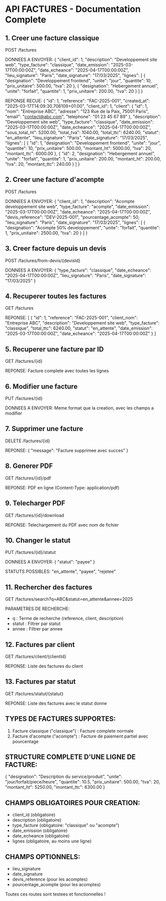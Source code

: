 # API FACTURES - Documentation Complete

## 1. Creer une facture classique
POST /factures

DONNEES A ENVOYER:
{
  "client_id": 1,
  "description": "Developpement site web",
  "type_facture": "classique",
  "date_emission": "2025-03-17T00:00:00Z",
  "date_echeance": "2025-04-17T00:00:00Z",
  "lieu_signature": "Paris",
  "date_signature": "17/03/2025",
  "lignes": [
    {
      "designation": "Developpement frontend",
      "unite": "jour",
      "quantite": 10,
      "prix_unitaire": 500.00,
      "tva": 20
    },
    {
      "designation": "Hebergement annuel",
      "unite": "forfait",
      "quantite": 1,
      "prix_unitaire": 200.00,
      "tva": 20
    }
  ]
}

REPONSE RECUE:
{
  "id": 1,
  "reference": "FAC-2025-001",
  "created_at": "2025-03-17T14:09:30.706109+01:00",
  "client_id": 1,
  "client": {
    "id": 1,
    "nom": "Entreprise ABC",
    "adresse": "123 Rue de la Paix, 75001 Paris",
    "email": "contact@abc.com",
    "telephone": "01 23 45 67 89"
  },
  "description": "Developpement site web",
  "type_facture": "classique",
  "date_emission": "2025-03-17T00:00:00Z",
  "date_echeance": "2025-04-17T00:00:00Z",
  "sous_total_ht": 5200.00,
  "total_tva": 1040.00,
  "total_ttc": 6240.00,
  "statut": "en_attente",
  "lieu_signature": "Paris",
  "date_signature": "17/03/2025",
  "lignes": [
    {
      "id": 1,
      "designation": "Developpement frontend",
      "unite": "jour",
      "quantite": 10,
      "prix_unitaire": 500.00,
      "montant_ht": 5000.00,
      "tva": 20,
      "montant_ttc": 6000.00
    },
    {
      "id": 2,
      "designation": "Hebergement annuel",
      "unite": "forfait",
      "quantite": 1,
      "prix_unitaire": 200.00,
      "montant_ht": 200.00,
      "tva": 20,
      "montant_ttc": 240.00
    }
  ]
}

## 2. Creer une facture d'acompte
POST /factures

DONNEES A ENVOYER:
{
  "client_id": 1,
  "description": "Acompte developpement site web",
  "type_facture": "acompte",
  "date_emission": "2025-03-17T00:00:00Z",
  "date_echeance": "2025-04-17T00:00:00Z",
  "devis_reference": "DEV-2025-001",
  "pourcentage_acompte": 50,
  "lieu_signature": "Paris",
  "date_signature": "17/03/2025",
  "lignes": [
    {
      "designation": "Acompte 50% developpement",
      "unite": "forfait",
      "quantite": 1,
      "prix_unitaire": 2500.00,
      "tva": 20
    }
  ]
}

## 3. Creer facture depuis un devis
POST /factures/from-devis/{devisId}

DONNEES A ENVOYER:
{
  "type_facture": "classique",
  "date_echeance": "2025-04-17T00:00:00Z",
  "lieu_signature": "Paris",
  "date_signature": "17/03/2025"
}

## 4. Recuperer toutes les factures
GET /factures

REPONSE:
[
  {
    "id": 1,
    "reference": "FAC-2025-001",
    "client_nom": "Entreprise ABC",
    "description": "Developpement site web",
    "type_facture": "classique",
    "total_ttc": 6240.00,
    "statut": "en_attente",
    "date_emission": "2025-03-17T00:00:00Z",
    "date_echeance": "2025-04-17T00:00:00Z"
  }
]

## 5. Recuperer une facture par ID
GET /factures/{id}

REPONSE: Facture complete avec toutes les lignes

## 6. Modifier une facture
PUT /factures/{id}

DONNEES A ENVOYER: Meme format que la creation, avec les champs a modifier

## 7. Supprimer une facture
DELETE /factures/{id}

REPONSE: { "message": "Facture supprimee avec succes" }

## 8. Generer PDF
GET /factures/{id}/pdf

REPONSE: PDF en ligne (Content-Type: application/pdf)

## 9. Telecharger PDF
GET /factures/{id}/download

REPONSE: Telechargement du PDF avec nom de fichier

## 10. Changer le statut
PUT /factures/{id}/statut

DONNEES A ENVOYER:
{
  "statut": "payee"
}

STATUTS POSSIBLES: "en_attente", "payee", "rejetee"

## 11. Rechercher des factures
GET /factures/search?q=ABC&statut=en_attente&annee=2025

PARAMETRES DE RECHERCHE:
- q : Terme de recherche (reference, client, description)
- statut : Filtrer par statut
- annee : Filtrer par annee

## 12. Factures par client
GET /factures/client/{clientId}

REPONSE: Liste des factures du client

## 13. Factures par statut
GET /factures/statut/{statut}

REPONSE: Liste des factures avec le statut donne

## TYPES DE FACTURES SUPPORTES:

1. Facture classique ("classique") : Facture complete normale
2. Facture d'acompte ("acompte") : Facture de paiement partiel avec pourcentage

## STRUCTURE COMPLETE D'UNE LIGNE DE FACTURE:

{
  "designation": "Description du service/produit",
  "unite": "jour/forfait/piece/heure",
  "quantite": 10.5,
  "prix_unitaire": 500.00,
  "tva": 20,
  "montant_ht": 5250.00,
  "montant_ttc": 6300.00
}

## CHAMPS OBLIGATOIRES POUR CREATION:

- client_id (obligatoire)
- description (obligatoire)
- type_facture (obligatoire: "classique" ou "acompte")
- date_emission (obligatoire)
- date_echeance (obligatoire)
- lignes (obligatoire, au moins une ligne)

## CHAMPS OPTIONNELS:

- lieu_signature
- date_signature
- devis_reference (pour les acomptes)
- pourcentage_acompte (pour les acomptes)

Toutes ces routes sont testees et fonctionnelles !
